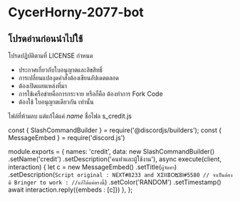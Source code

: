 # CycerHorny-2077-bot
## โปรดอ่านก่อนนำไปใช้

โปรดปฏิบัติตามที่ LICENSE กำหนด
- ประกาศเกี่ยวกับใบอนุญาตและลิขสิทธิ์
- การเปลี่ยนแปลงุดคำสั้งต้องเขียนอัปเดตตลอด
- ต้องเปิดเผยแหล่งที่มา 
- การใช้เครือข่ายคือการกระจาย หรือก็คือ ต้องทำการ Fork Code
- ต้องใช้ ใบอนุญาตเดียวกัน เท่านั้น

ไฟล์ที่ห้ามลบ แต่แก้ได้แค่ *name*
ชื่อไฟล s_credit.js

const { SlashCommandBuilder } = require('@discordjs/builders');
const { MessageEmbed } = require('discord.js')

module.exports = {
	names: 'credit',
	data: new SlashCommandBuilder()
		.setName('credit')
		.setDescription('คนทำและผู้ใช้งาน'),
	async execute(client, interaction) {
        let c = new MessageEmbed()
                .setTitle(`ผู้จัดทำ`)
				.setDescription(`
                Script original : NEXT#8233 and ⵝⵉⵏⵏⴻⵔⴿⵓⵏ#5580 // จำเป็นต้องมี
                Bringer to work : //แก้ได้แค่ตรงนี้
                `)
				.setColor('RANDOM')
				.setTimestamp()
		await interaction.reply({embeds : [c]})
	},
};

